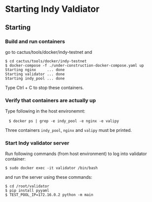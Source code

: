 # Starting Indy Valdiator

## Starting

### Build and run containers

go to cactus/tools/docker/indy-testnet and 

```
$ cd cactus/tools/docker/indy-testnet
$ docker-compose -f ./under-construction-docker-compose.yaml up
Starting nginx     ... done
Starting validator ... done
Starting indy_pool ... done
```

Type Ctrl + C to stop these containers.

### Verify that containers are actually up

Type following in the host environemnt:

```
　$ docker ps | grep -e indy_pool -e nginx -e valipy
```
Three containers `indy_pool`, `nginx` and `valipy` must be printed.

### Start Indy validator server

Run following commands (from host environment) to log into validator container:

```
$ sudo docker exec -it validator /bin/bash
```
 and run the server using these commands:

```
$ cd /root/validator
$ pip install pyyaml
$ TEST_POOL_IP=172.16.0.2 python -m main
```

